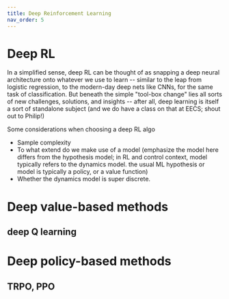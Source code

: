```yaml
---
title: Deep Reinforcement Learning
nav_order: 5
---
```

# Deep RL
In a simplified sense, deep RL can be thought of as snapping a deep neural architecture onto whatever we use to learn -- similar to the leap from logistic regression, to the modern-day deep nets like CNNs, for the same task of classification. But beneath the simple "tool-box change" lies all sorts of new challenges, solutions, and insights -- after all, deep learning is itself a sort of standalone subject (and we do have a class on that at EECS; shout out to Philip!) 


Some considerations when choosing a deep RL algo
- Sample complexity
- To what extend do we make use of a model (emphasize the model here differs from the hypothesis model; in RL and control context, model typically refers to the dynamics model. the usual ML hypothesis or model is typically a policy, or a value function)
- Whether the dynamics model is super discrete. 

# Deep value-based methods 
## deep Q learning

# Deep policy-based methods 
## TRPO, PPO